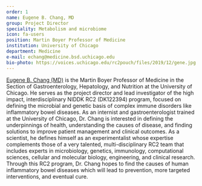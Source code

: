```yaml
---
order: 1
name: Eugene B. Chang, MD
group: Project Director
speciality: Metabolism and microbiome
icon: fa-users
position: Martin Boyer Professor of Medicine
institution: University of Chicago
department: Medicine
e-mail: echang@medicine.bsd.uchicago.edu
bio-photo: https://voices.uchicago.edu/rc2pouch/files/2019/12/gene.jpg
---
```


[Eugene B. Chang (MD)](https://changlab.uchicago.edu/) is the Martin Boyer Professor of Medicine in the Section of Gastroenterology, Hepatology, and Nutrition at the University of Chicago. He serves as the project director and lead investigator of the high impact, interdisciplinary NIDDK RC2 (DK122394) program, focused on defining the microbial and genetic basis of complex immune disorders like inflammatory bowel diseases. As an internist and gastroenterologist trained at the University of Chicago, Dr. Chang is interested in defining the underpinnings of health, understanding the causes of disease, and finding solutions to improve patient management and clinical outcomes. As a scientist, he defines himself as an experimentalist whose expertise complements those of a very talented, multi-disciplinary RC2 team that includes experts in microbiology, genetics, immunology, computational sciences, cellular and molecular biology, engineering, and clinical research. Through this RC2 program, Dr. Chang hopes to find the causes of human inflammatory bowel diseases which will lead to prevention, more targeted interventions, and eventual cure.
